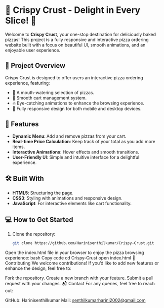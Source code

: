 # 🍕 Crispy Crust - Delight in Every Slice! 🍕

Welcome to **Crispy Crust**, your one-stop destination for deliciously baked pizzas! This project is a fully responsive and interactive pizza ordering website built with a focus on beautiful UI, smooth animations, and an enjoyable user experience.

## 🎯 Project Overview

Crispy Crust is designed to offer users an interactive pizza ordering experience, featuring:

- 🍕 A mouth-watering selection of pizzas.
- 🛒 Smooth cart management system.
- 🔥 Eye-catching animations to enhance the browsing experience.
- 📱 Fully responsive design for both mobile and desktop devices.

## 🚀 Features

- **Dynamic Menu**: Add and remove pizzas from your cart.
- **Real-time Price Calculation**: Keep track of your total as you add more items.
- **Interactive Animations**: Hover effects and smooth transitions.
- **User-Friendly UI**: Simple and intuitive interface for a delightful experience.

## 🛠️ Built With

- **HTML5**: Structuring the page.
- **CSS3**: Styling with animations and responsive design.
- **JavaScript**: For interactive elements like cart functionality.

## 💻 How to Get Started

1. Clone the repository:
   ```bash
   git clone https://github.com/Harinisenthilkumar/Crispy-Crust.git
Open the index.html file in your browser to enjoy the pizza browsing experience:
bash
Copy code
cd Crispy-Crust
open index.html
🤝 Contributing
We welcome contributions! If you’d like to add new features or enhance the design, feel free to:

Fork the repository.
Create a new branch with your feature.
Submit a pull request with your changes.
📬 Contact
For any queries, feel free to reach out:

GitHub: Harinisenthilkumar
Mail: senthilkumarharini2002@gmail.com
